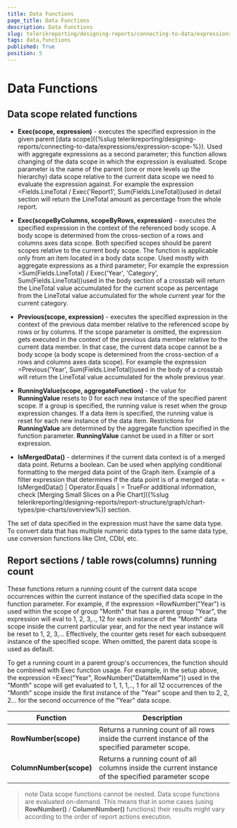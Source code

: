 ```yaml
---
title: Data Functions
page_title: Data Functions 
description: Data Functions
slug: telerikreporting/designing-reports/connecting-to-data/expressions/expressions-reference/functions/data-functions
tags: data,functions
published: True
position: 5
---
```

<style>
table th:first-of-type {
    width: 25%;
}
table th:nth-of-type(2) {
    width: 75%;
}
</style>

# Data Functions

## Data scope related functions

* __Exec(scope, expression)__ - executes the specified expression in the given parent [data scope]({%slug telerikreporting/designing-reports/connecting-to-data/expressions/expression-scope-%}). Used with aggregate expressions as a second parameter; this function allows changing of the data scope in which the expression is evaluated. Scope parameter is the name of the parent (one or more levels up the hierarchy) data scope relative to the current data scope we need to evaluate the expression against. For example the expression =Fields.LineTotal / Exec('Report1', Sum(Fields.LineTotal))used in detail section will return the LineTotal amount as percentage from the whole report.             

* __Exec(scopeByColumns, scopeByRows, expression)__ - executes the specified expression in the context of the referenced body scope. A body scope is determined from the cross-section of a rows and columns axes data scope. Both specified scopes should be parent scopes relative to the current body scope. The function is applicable only from an item located in a body data scope. Used mostly with aggregate expressions as a third parameter; For example the expression =Sum(Fields.LineTotal) / Exec('Year', 'Category', Sum(Fields.LineTotal))used in the body section of a crosstab will return the LineTotal value accumulated for the current scope as percentage from the LineTotal value accumulated for the whole current year for the current category.             

* __Previous(scope, expression)__ - executes the specified expression in the context of the previous data member relative to the referenced scope by rows or by columns. If the scope parameter is omitted, the expression gets executed in the context of the previous data member relative to the current data member. In that case, the current data scope cannot be a body scope (a body scope is determined from the cross-section of a rows and columns axes data scope). For example the expression =Previous('Year', Sum(Fields.LineTotal))used in the body of a crosstab will return the LineTotal value accumulated for the whole previous year.             

* __RunningValue(scope, aggregateFunction)__ - the value for __RunningValue__  resets to 0 for each new instance of the specified parent scope. If a group is specified, the running value is reset when the group expression changes. If a data item is specified, the running value is reset for each new instance of the data item. Restrictions for __RunningValue__  are determined by the aggregate function specified in the function parameter. __RunningValue__ cannot be used in a filter or sort expression.             

* __IsMergedData()__ - determines if the current data context is of a merged data point. Returns a boolean. Can be used when applying conditional formatting to the merged data point of the Graph item. Example of a filter expression that determines if the data point is of a merged data: = IsMergedData() | Operator.Equals | = TrueFor additional information, check [Merging Small Slices on a Pie Chart]({%slug telerikreporting/designing-reports/report-structure/graph/chart-types/pie-charts/overview%}) section.           

The set of data specified in the expression must have the same data type. To convert data that has multiple numeric data types to the same data type, use conversion functions like CInt, CDbl, etc.         

## Report sections / table rows(columns) running count

These functions return a running count of the current data scope occurrences within the current instance of the specified data scope in the function parameter. For example, if the expression =RowNumber("Year") is used within the scope of group "Month" that has a parent group "Year", the expression will eval to 1, 2, 3,.., 12 for each instance of the "Month" data scope inside the current particular year, and for the next year instance will be reset to 1, 2, 3,... Effectively, the counter gets reset for each subsequent instance of the specified scope. When omitted, the parent data scope is used as default.         

To get a running count in a parent group's occurrences, the function should be combined with Exec function usage. For example, in the setup above, the expression =Exec("Year", RowNumber("DataItemName")) used in the "Month" scope will get evaluated to 1, 1, 1,.., 1 for all 12 occurrences of the "Month" scope inside the first instance of the "Year" scope and then to 2, 2, 2... for the second occurrence of the "Year" data scope.         

| Function | Description |
| ------ | ------ |
| __RowNumber(scope)__ |Returns a running count of all rows inside the current instance of the specified parameter scope.|
| __ColumnNumber(scope)__ |Returns a running count of all columns inside the current instance of the specified parameter scope|

>note Data scope functions cannot be nested.
>Data scope functions are evaluated on-demand. This means that in some cases (using  __RowNumber()__  /  __ColumnNumber()__ functions) their results might vary according to the order of report actions execution.           

